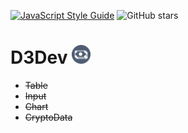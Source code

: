 [![JavaScript Style Guide](https://img.shields.io/badge/code_style-standard-brightgreen.svg)](https://standardjs.com)
![GitHub stars](https://img.shields.io/github/stars/Ivan-Corporation/d3dev-crypto?style=social)

# D3Dev <img src='./public/favicon.ico' width='30'/>
<ul>
<strike><li>Table</li></strike>
<strike><li>Input</li></strike>
<strike><li>Chart</li></strike>
<strike><li>CryptoData</li></strike>
</ul>
<br/>
